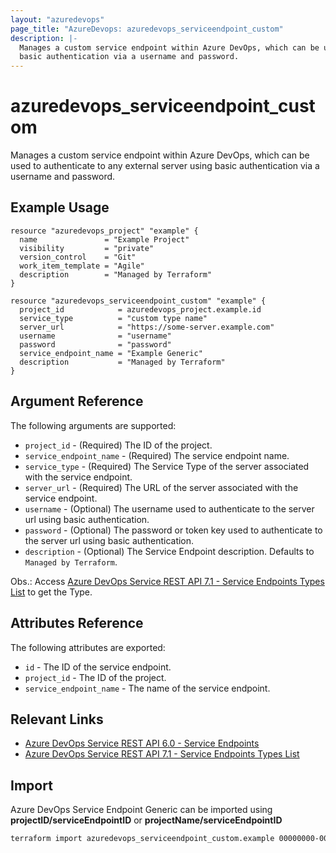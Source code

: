 ```yaml
---
layout: "azuredevops"
page_title: "AzureDevops: azuredevops_serviceendpoint_custom"
description: |-
  Manages a custom service endpoint within Azure DevOps, which can be used to authenticate to any external server using
  basic authentication via a username and password.
---
```


# azuredevops_serviceendpoint_custom

Manages a custom service endpoint within Azure DevOps, which can be used to authenticate to any external server using
basic authentication via a username and password.

## Example Usage

```hcl
resource "azuredevops_project" "example" {
  name               = "Example Project"
  visibility         = "private"
  version_control    = "Git"
  work_item_template = "Agile"
  description        = "Managed by Terraform"
}

resource "azuredevops_serviceendpoint_custom" "example" {
  project_id            = azuredevops_project.example.id
  service_type          = "custom type name"
  server_url            = "https://some-server.example.com"
  username              = "username"
  password              = "password"
  service_endpoint_name = "Example Generic"
  description           = "Managed by Terraform"
}
```

## Argument Reference

The following arguments are supported:

- `project_id` - (Required) The ID of the project.
- `service_endpoint_name` - (Required) The service endpoint name.
- `service_type` - (Required) The Service Type of the server associated with the service endpoint.
- `server_url` - (Required) The URL of the server associated with the service endpoint.
- `username` - (Optional) The username used to authenticate to the server url using basic authentication.
- `password` - (Optional) The password or token key used to authenticate to the server url using basic authentication.
- `description` - (Optional) The Service Endpoint description. Defaults to `Managed by Terraform`.

Obs.: Access [Azure DevOps Service REST API 7.1 - Service Endpoints Types List](https://dev.azure.com/{organization}/_apis/serviceendpoint/types?api-version=7.1-preview.1) to get the Type.

## Attributes Reference

The following attributes are exported:

- `id` - The ID of the service endpoint.
- `project_id` - The ID of the project.
- `service_endpoint_name` - The name of the service endpoint.

## Relevant Links

- [Azure DevOps Service REST API 6.0 - Service Endpoints](https://docs.microsoft.com/en-us/rest/api/azure/devops/serviceendpoint/endpoints?view=azure-devops-rest-6.0)
- [Azure DevOps Service REST API 7.1 - Service Endpoints Types List](https://docs.microsoft.com/en-us/rest/api/azure/devops/serviceendpoint/types/list?view=azure-devops-rest-7.1&tabs=HTTP)

## Import

Azure DevOps Service Endpoint Generic can be imported using **projectID/serviceEndpointID** or
**projectName/serviceEndpointID**

```sh
terraform import azuredevops_serviceendpoint_custom.example 00000000-0000-0000-0000-000000000000/00000000-0000-0000-0000-000000000000
```
